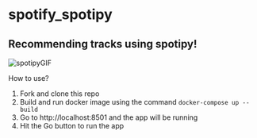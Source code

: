 # spotify_spotipy
## Recommending tracks using spotipy!

![spotipyGIF](https://user-images.githubusercontent.com/77867929/126919340-a34f25a5-67e1-445e-b080-c07c5027fdb6.gif)


How to use?

1. Fork and clone this repo
2. Build and run docker image using the command `docker-compose up --build`
3. Go to http://localhost:8501 and the app will be running
4. Hit the Go button to run the app
